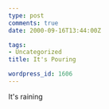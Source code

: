 ```yaml
---
type: post
comments: true
date: 2000-09-16T13:44:00Z

tags:
- Uncategorized
title: It's Pouring

wordpress_id: 1606
---
```


It's raining
